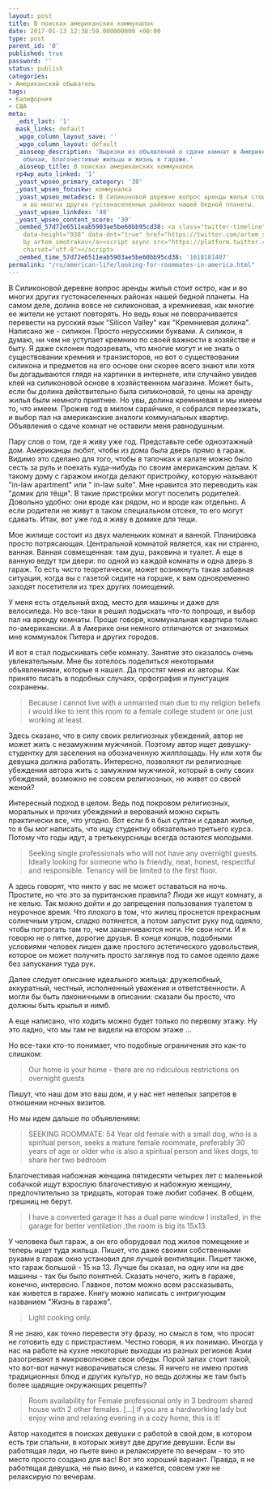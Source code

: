 ```yaml
---
layout: post
title: В поисках американских коммуналок
date: 2017-01-13 12:38:59.000000000 +00:00
type: post
parent_id: '0'
published: true
password: ''
status: publish
categories:
- Американский обыватель
tags:
- Калифорния
- США
meta:
  _edit_last: '1'
  mask_links: default
  _wpgo_column_layout_save: ''
  _wpgo_column_layout: default
  _aioseop_description: 'Вырезки из объявлений о сдаче комнат в Америке: пуританские
    обычаи, благочестивые жильцы и жизнь в гараже.'
  _aioseop_title: В поисках американских коммуналок
  rp4wp_auto_linked: '1'
  _yoast_wpseo_primary_category: '38'
  _yoast_wpseo_focuskw: коммуналка
  _yoast_wpseo_metadesc: В Силиконовой деревне вопрос аренды жилья стоит остро, как
    и во многих других густонаселенных районах нашей бедной планеты.
  _yoast_wpseo_linkdex: '48'
  _yoast_wpseo_content_score: '30'
  _oembed_57d72e6511eab5903ae5be60bb95cd38: <a class="twitter-timeline" data-width="625"
    data-height="938" data-dnt="true" href="https://twitter.com/artem_smotrakov?ref_src=twsrc%5Etfw">Tweets
    by artem_smotrakov</a><script async src="https://platform.twitter.com/widgets.js"
    charset="utf-8"></script>
  _oembed_time_57d72e6511eab5903ae5be60bb95cd38: '1618181407'
permalink: "/ru/american-life/looking-for-roommates-in-america.html"
---
```

В Силиконовой деревне&nbsp;вопрос аренды жилья стоит остро, как и во многих других густонаселенных районах нашей бедной планеты. На самом деле, долина вовсе не силиконовая, а кремниевая, как многие ее жители не устают повторять. Но ведь язык не поворачивается перевести на русский язык&nbsp;"Silicon Valley" как "Кремниевая долина". Написано же - силикон. Просто&nbsp;нерусскими буквами. А силикон, я думаю, ни чем не уступает кремнию по своей важности в хозяйстве и быту. Я даже склонен подозревать, что многие&nbsp;могут и не знать о существовании кремния и транзисторов, но вот о существовании силикона и предметов на его основе они скорее всего знают или хотя бы догадываются глядя на картинки в интернете, или случайно увидев клей на силиконовой основе в хозяйственном магазине. Может&nbsp;быть, если бы долина действительно была силиконовой, то цены на аренду жилья были немного приятнее. Но увы, долина кремниевая и мы имеем то, что имеем. Прожив год в милом сарайчике, я собрался переезжать, и выбор пал на американские аналоги коммунальных квартир. Объявления о сдаче комнат не оставили меня равнодушным.



Пару слов о том, где я живу уже год. Представьте себе одноэтажный дом. Американцы любят, чтобы из дома была дверь прямо в гараж. Видимо это сделано для того, чтобы в тапочках и халате можно было сесть за руль и поехать куда-нибудь по своим американским делам. К такому дому с гаражом иногда делают пристройку, которую называют "in-law apartment" или " in-law suite". Мне нравится это переводить как "домик для тёщи". В такие пристройки могут поселить родителей. Довольно удобно: они вроде как рядом, но и вроде как отдельно. А если родители не живут в таком специальном отсеке, то его могут сдавать. Итак, вот уже год я живу в домике для тещи.

Мое жилище состоит из двух маленьких комнат и ванной. Планировка просто потрясающая. Центральной комнатой является, как ни странно, ванная. Ванная совмещенная: там душ, раковина и туалет. А еще в ванную ведут три двери: по одной из каждой комнаты и одна дверь в гараж. То есть чисто теоретически, может возникнуть такая забавная ситуация, когда вы с газетой сидите на горшке, к вам одновременно заходят посетители из трех других помещений.

У меня есть отдельный вход, место для машины и даже для велосипеда. Но все-таки я решил подыскать что-то попроще, и выбор пал на аренду комнаты. Проще говоря, коммунальная квартира только по-американски. А в Америке они немного отличаются от знакомых мне коммуналок Питера и других городов.

И вот я стал подыскивать себе комнату. Занятие это оказалось очень увлекательным. Мне бы хотелось поделиться некоторыми объявлениями, которые я нашел. Да простят меня их авторы. Как принято писать в подобных случаях, орфография и пунктуация сохранены.

> Because i cannot live with a unmarried man due to my religion beliefs i would like to rent this room to a female college student or one just working at least.

Здесь сказано, что в силу своих религиозных убеждений, автор не может жить с незамужним мужчиной. Поэтому автор ищет девушку-студентку для заселения на обозначенную жилплощадь. Ну или хотя бы девушка должна работать. Интересно,&nbsp;позволяют ли религиозные убеждения автора жить с замужним мужчиной, который в силу своих убеждений, возможно не совсем религиозных, не живет со своей женой?

Интересный подход в целом. Ведь под покровом религиозных, моральных и прочих убеждений и верований можно скрыть практически все, что угодно. Вот если б я был султан и сдавал жилье, то я бы мог написать, что ищу студентку обязательно третьего курса. Потому что годы идут, а третьекурсницы всегда остаются молодыми.

> Seeking single professionals who will not have any overnight guests. Ideally looking for someone who is friendly, neat, honest, respectful and responsible. Tenancy will be limited to the first floor.

А здесь говорят, что никто у вас не может оставаться на ночь. Простите, но что это за пуританские правила? Люди же ищут комнату, а не келью. Так можно дойти и до запрещения пользования туалетом в неурочное время. Что плохого в том, что жилец проснется прекрасным солнечным утром, сладко потянется, а потом запустит руку под одеяло, чтобы потрогать там то, чем заканчиваются ноги. Не свои ноги. И я говорю не о пятке, дорогие друзья. В конце концов, подобными условиями человек лишен даже простого эстетического удовольствия, которое он может получить просто заглянув под то самое одеяло даже без запускания туда рук.

Далее следует описание идеального жильца: дружелюбный, аккуратный, честный, исполненный уважения и ответственности. А могли бы быть лаконичными в описании: сказали бы просто, что должны быть крылья и нимб.

А еще написано, что ходить можно будет только по первому этажу. Ну это ладно, что мы там не видели на втором этаже ...

Но все-таки кто-то понимает, что подобные ограничения это как-то слишком:

> Our home is your home - there are no ridiculous restrictions on overnight guests

Пишут, что наш дом это ваш дом, и у нас нет нелепых запретов в отношении ночных визитов.

Но мы идем дальше по объявлениям:

> SEEKING ROOMMATE: 54 Year old female with a small dog, who is a spiritual person, seeks a mature female roommate, preferably 30 years of age or older who is also a spiritual person and likes dogs, to share her two bedroom

Благочестивая набожная женщина пятидесяти четырех лет с маленькой собачкой ищут взрослую благочестивую и набожную женщину, предпочтительно за тридцать, которая тоже любит собачек. В общем, грешниц не берут.

> I have a converted garage it has a dual pane window I installed, in the garage for better ventilation ,the room is big its 15x13.

У человека был гараж, а он его оборудовал под жилое помещение и теперь ищет туда жильца. Пишет, что даже своими собственными руками в гараж&nbsp;окно установил для лучшей вентиляции. Пишет также, что гараж большой - 15 на 13. Лучше бы сказал, на одну или на две машины - так бы было понятней. Сказать нечего, жить в гараже, конечно, интересно. Главное, потом можно всем рассказывать, как&nbsp;живется в гараже. Книгу можно написать с интригующим названием "Жизнь в гараже".

> Light cooking only.

Я не знаю, как точно перевести эту фразу, но смысл в том, что просят не готовить еду с пристрастием. Честно говоря, я их понимаю. Иногда у нас на работе на кухне некоторые выходцы из разных регионов Азии разогревают в микроволновке свои обеды. Порой запах стоит такой, что вот-вот начнут наворачиваться слезы. Я ничего не имею против традиционных блюд и других культур, но ведь должны же там быть более щадящие окружающих рецепты?

> Room availability for Female professional only in 3 bedroom shared house with 2 other females. [...]&nbsp;If you are a hardworking lady but enjoy wine and relaxing evening in a cozy home, this is it!

Автор находится в поисках девушки с работой в свой дом, в котором есть три спальни, в которых живут две другие девушки. Если вы работящая леди, но пьете вино и релаксируете по вечерам - то это место просто создано для вас! Вот это хороший вариант. Правда, я не работящая девушка, не пью вино, и кажется, совсем уже не релаксирую по вечерам.

